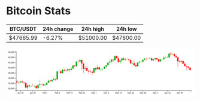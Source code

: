 # Bitcoin Stats

BTC/USDT|24h change|24h high|24h low|
|---|---|---|---|
|$47665.99|-6.27%|$51000.00|$47600.00|

<img src="./chart.svg">
